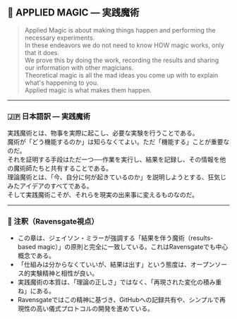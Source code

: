 ## 🧙 APPLIED MAGIC — 実践魔術

> Applied Magic is about making things happen and performing the necessary experiments.  
> In these endeavors we do not need to know HOW magic works, only that it does.  
> We prove this by doing the work, recording the results and sharing our information with other magicians.  
> Theoretical magic is all the mad ideas you come up with to explain what's happening to you.  
> Applied magic is what makes them happen.

---

### 🇯🇵 日本語訳 — 実践魔術

実践魔術とは、物事を実際に起こし、必要な実験を行うことである。  
魔術が「どう機能するのか」は知らなくてよい。ただ「機能する」ことが重要なのだ。  
それを証明する手段はただ一つ──作業を実行し、結果を記録し、その情報を他の魔術師たちと共有することである。  
理論魔術とは、「今、自分に何が起きているのか」を説明しようとする、狂気じみたアイデアのすべてである。  
そして実践魔術こそが、それらを現実の出来事に変えるものなのだ。

---

### 🐌 注釈（Ravensgate視点）

- この章は、ジェイソン・ミラーが強調する「結果を伴う魔術（results-based magic）」の原則と完全に一致している。これはRavensgateでも中心概念である。
- 「仕組みは分からなくていいが、結果は出す」という態度は、オープンソース的実験精神と相性が良い。
- 実践魔術の本質は、「理論の正しさ」ではなく、「再現された変化の積み重ね」にある。
- Ravensgateではこの精神に基づき、GitHubへの記録共有や、シンプルで再現性の高い儀式プロトコルの開発を進めている。

